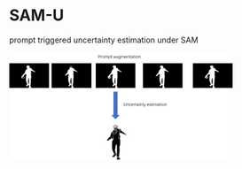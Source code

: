 # SAM-U
prompt triggered uncertainty estimation under SAM 

<p float="left">
  <img src="sam-u.png?raw=true" width="80%" />

</p>
